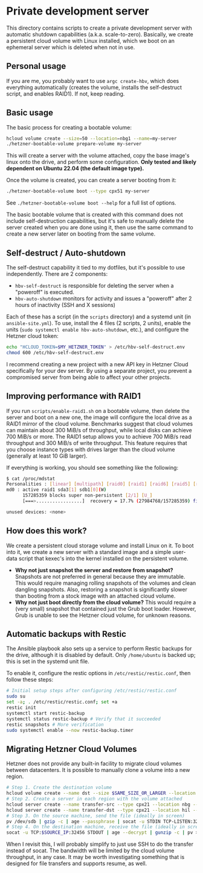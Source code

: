 # Private development server

This directory contains scripts to create a private development server with automatic shutdown capabilities (a.k.a. scale-to-zero). Basically, we create a persistent cloud volume with Linux installed, which we boot on an ephemeral server which is deleted when not in use.

## Personal usage

If you are me, you probably want to use `argc create-hbv`, which does everything automatically (creates the volume, installs the self-destruct script, and enables RAID1). If not, keep reading.

## Basic usage

The basic process for creating a bootable volume:

```bash
hcloud volume create --size=50 --location=nbg1 --name=my-server
./hetzner-bootable-volume prepare-volume my-server
```

This will create a server with the volume attached, copy the base image's linux onto the drive, and perform some configuration. **Only tested and likely dependent on Ubuntu 22.04 (the default image type).**

Once the volume is created, you can create a server booting from it:

```bash
./hetzner-bootable-volume boot --type cpx51 my-server
```

See `./hetzner-bootable-volume boot --help` for a full list of options.

The basic bootable volume that is created with this command does not include self-destruction capabilities, but it's safe to manually delete the server created when you are done using it, then use the same command to create a new server later on booting from the same volume.

## Self-destruct / Auto-shutdown

The self-destruct capability it tied to my dotfiles, but it's possible to use independently. There are 2 components:

- `hbv-self-destruct` is responsible for deleting the server when a "poweroff" is executed.
- `hbv-auto-shutdown` monitors for activity and issues a "poweroff" after 2 hours of inactivity (SSH and X sessions)

Each of these has a script (in the `scripts` directory) and a systemd unit (in `ansible-site.yml`). To use, install the 4 files (2 scripts, 2 units), enable the units (`sudo systemctl enable hbv-auto-shutdown`, etc.), and configure the Hetzner cloud token:

```bash
echo "HCLOUD_TOKEN=$MY_HETZNER_TOKEN" > /etc/hbv-self-destruct.env
chmod 600 /etc/hbv-self-destruct.env
```

I recommend creating a new project with a new API key in Hetzner Cloud specifically for your dev server. By using a separate project, you prevent a compromised server from being able to affect your other projects.

## Improving performance with RAID1

If you run `scripts/enable-raid1.sh` on a bootable volume, then delete the server and boot on a new one, the image will configure the local drive as a RAID1 mirror of the cloud volume. Benchmarks suggest that cloud volumes can maintain about 300 MiB/s of throughput, while local disks can achieve 700 MiB/s or more. The RAID1 setup allows you to achieve 700 MiB/s read throughput and 300 MiB/s of write throughput. This feature requires that you choose instance types with drives larger than the cloud volume (generally at least 10 GiB larger).

If everything is working, you should see something like the following:

```bash
$ cat /proc/mdstat
Personalities : [linear] [multipath] [raid0] [raid1] [raid6] [raid5] [raid4] [raid10]
md0 : active raid1 sda3[1] sdb1[0](W)
      157285359 blocks super non-persistent [2/1] [U_]
      [===>.................]  recovery = 17.7% (27984768/157285359) finish=10.5min speed=203862K/sec

unused devices: <none>
```

## How does this work?

We create a persistent cloud storage volume and install Linux on it. To boot into it, we create a new server with a standard image and a simple user-data script that kexec's into the kernel installed on the persistent volume.

- **Why not just snapshot the server and restore from snapshot?** Snapshots are not preferred in general because they are immutable. This would require managing rolling snapshots of the volumes and clean dangling snapshots. Also, restoring a snapshot is significantly slower than booting from a stock image with an attached cloud volume.
- **Why not just boot directly from the cloud volume?** This would require a (very small) snapshot that contained just the Grub boot loader. However, Grub is unable to see the Hetzner cloud volume, for unknown reasons.

## Automatic backups with Restic

The Ansible playbook also sets up a service to perform Restic backups for the drive, although it is disabled by default. Only `/home/ubuntu` is backed up; this is set in the systemd unit file.

To enable it, configure the restic options in `/etc/restic/restic.conf`, then follow these steps:

```bash
# Initial setup steps after configuring /etc/restic/restic.conf
sudo su
set -a; . /etc/restic/restic.conf; set +a
restic init
systemctl start restic-backup
systemctl status restic-backup # Verify that it succeeded
restic snapshots # More verification
sudo systemctl enable --now restic-backup.timer
```

## Migrating Hetzner Cloud Volumes

Hetzner does not provide any built-in facility to migrate cloud volumes between datacenters. It is possible to manually clone a volume into a new region.

```bash
# Step 1. Create the destination volume
hcloud volume create --name dst --size $SAME_SIZE_OR_LARGER --location hil
# Step 2. Create a server in each region with the volume attached
hcloud server create --name transfer-src --type cpx21 --location nbg --image ubuntu-22.04 --volume src
hcloud server create --name transfer-dst --type cpx21 --location hil --image ubuntu-22.04 --volume hil
# Step 3. On the source machine, send the file (ideally in screen)
pv /dev/sdb | gzip -c | age --passphrase | socat -u STDIN TCP-LISTEN:32456,reuseaddr
# Step 4. On the destination machine, receive the file (ideally in screen)
socat -u TCP:$SOURCE_IP:32456 STDOUT | age --decrypt | gunzip -c | pv > /dev/sdb
```

When I revisit this, I will probably simplify to just use SSH to do the transfer instead of socat. The bandwidth will be limited by the cloud volume throughput, in any case. It may be worth investigating something that is designed for file transfers and supports resume, as well.
